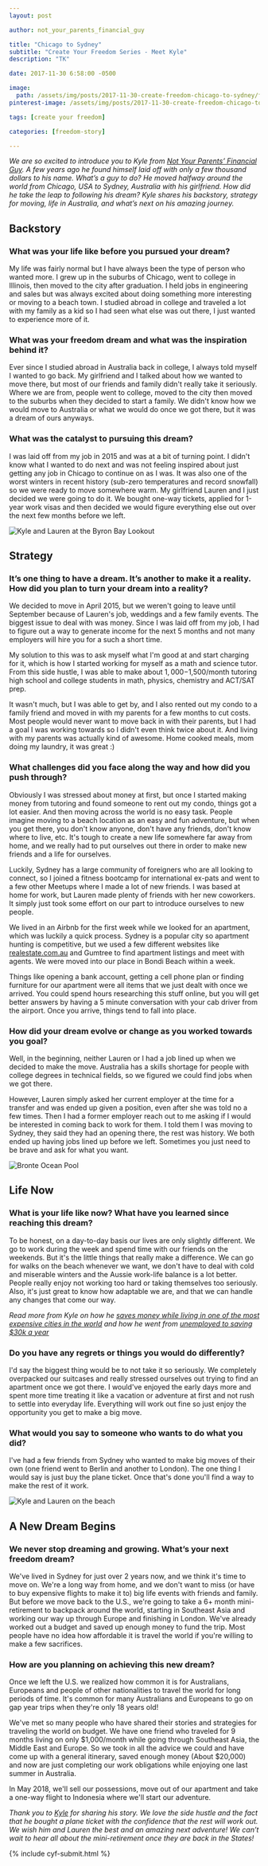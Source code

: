 ```yaml
---
layout: post

author: not_your_parents_financial_guy

title: "Chicago to Sydney"
subtitle: "Create Your Freedom Series - Meet Kyle"
description: "TK"

date: 2017-11-30 6:58:00 -0500

image:
  path: /assets/img/posts/2017-11-30-create-freedom-chicago-to-sydney/feeding-kangaroos.jpg
pinterest-image: /assets/img/posts/2017-11-30-create-freedom-chicago-to-sydney/TK.jpg

tags: [create your freedom]

categories: [freedom-story]

---
```


_We are so excited to introduce you to Kyle from [Not Your Parents’ Financial Guy]({{site.data.authors[page.author].web}}). A few years ago he found himself laid off with only a few thousand dollars to his name. What’s a guy to do? He moved halfway around the world from Chicago, USA to Sydney, Australia with his girlfriend. How did he take the leap to following his dream? Kyle shares his backstory, strategy for moving, life in Australia, and what’s next on his amazing journey._

## Backstory

### What was your life like before you pursued your dream?

My life was fairly normal but I have always been the type of person who wanted more. I grew up in the suburbs of Chicago, went to college in Illinois, then moved to the city after graduation. I held jobs in engineering and sales but was always excited about doing something more interesting or moving to a beach town. I studied abroad in college and traveled a lot with my family as a kid so I had seen what else was out there, I just wanted to experience more of it.

### What was your freedom dream and what was the inspiration behind it?

Ever since I studied abroad in Australia back in college, I always told myself I wanted to go back. My girlfriend and I talked about how we wanted to move there, but most of our friends and family didn't really take it seriously. Where we are from, people went to college, moved to the city then moved to the suburbs when they decided to start a family. We didn't know how we would move to Australia or what we would do once we got there, but it was a dream of ours anyways.

### What was the catalyst to pursuing this dream?

I was laid off from my job in 2015 and was at a bit of turning point. I didn't know what I wanted to do next and was not feeling inspired about just getting any job in Chicago to continue on as I was. It was also one of the worst winters in recent history (sub-zero temperatures and record snowfall) so we were ready to move somewhere warm. My girlfriend Lauren and I just decided we were going to do it. We bought one-way tickets, applied for 1-year work visas and then decided we would figure everything else out over the next few months before we left.

![Kyle and Lauren at the Byron Bay Lookout]({{site.url}}/assets/img/posts/2017-11-30-create-freedom-chicago-to-sydney/byron-bay-lookout.jpg)

## Strategy

### It’s one thing to have a dream. It’s another to make it a reality. How did you plan to turn your dream into a reality?

We decided to move in April 2015, but we weren't going to leave until September because of Lauren's job, weddings and a few family events. The biggest issue to deal with was money. Since I was laid off from my job, I had to figure out a way to generate income for the next 5 months and not many employers will hire you for a such a short time.

My solution to this was to ask myself what I'm good at and start charging for it, which is how I started working for myself as a math and science tutor. From this side hustle, I was able to make about $1,000-$1,500/month tutoring high school and college students in math, physics, chemistry and ACT/SAT prep.

It wasn't much, but I was able to get by, and I also rented out my condo to a family friend and moved in with my parents for a few months to cut costs. Most people would never want to move back in with their parents, but I had a goal I was working towards so I didn't even think twice about it. And living with my parents was actually kind of awesome. Home cooked meals, mom doing my laundry, it was great :)

### What challenges did you face along the way and how did you push through?

Obviously I was stressed about money at first, but once I started making money from tutoring and found someone to rent out my condo, things got a lot easier. And then moving across the world is no easy task. People imagine moving to a beach location as an easy and fun adventure, but when you get there, you don't know anyone, don't have any friends, don't know where to live, etc. It's tough to create a new life somewhere far away from home, and we really had to put ourselves out there in order to make new friends and a life for ourselves.

Luckily, Sydney has a large community of foreigners who are all looking to connect, so I joined a fitness bootcamp for international ex-pats and went to a few other Meetups where I made a lot of new friends. I was based at home for work, but Lauren made plenty of friends with her new coworkers. It simply just took some effort on our part to introduce ourselves to new people.

We lived in an Airbnb for the first week while we looked for an apartment, which was luckily a quick process. Sydney is a popular city so apartment hunting is competitive, but we used a few different websites like [realestate.com.au](http://realestate.com.au) and Gumtree to find apartment listings and meet with agents. We were moved into our place in Bondi Beach within a week.

Things like opening a bank account, getting a cell phone plan or finding furniture for our apartment were all items that we just dealt with once we arrived. You could spend hours researching this stuff online, but you will get better answers by having a 5 minute conversation with your cab driver from the airport. Once you arrive, things tend to fall into place.

### How did your dream evolve or change as you worked towards you goal?

Well, in the beginning, neither Lauren or I had a job lined up when we decided to make the move. Australia has a skills shortage for people with college degrees in technical fields, so we figured we could find jobs when we got there.

However, Lauren simply asked her current employer at the time for a transfer and was ended up given a position, even after she was told no a few times. Then I had a former employer reach out to me asking if I would be interested in coming back to work for them. I told them I was moving to Sydney, they said they had an opening there, the rest was history. We both ended up having jobs lined up before we left. Sometimes you just need to be brave and ask for what you want.

![Bronte Ocean Pool]({{site.url}}/assets/img/posts/2017-11-30-create-freedom-chicago-to-sydney/bronte-ocean-pool.jpg)

## Life Now

### What is your life like now? What have you learned since reaching this dream?

To be honest, on a day-to-day basis our lives are only slightly different. We go to work during the week and spend time with our friends on the weekends. But it's the little things that really make a difference. We can go for walks on the beach whenever we want, we don't have to deal with cold and miserable winters and the Aussie work-life balance is a lot better. People really enjoy not working too hard or taking themselves too seriously. Also, it's just great to know how adaptable we are, and that we can handle any changes that come our way.

_Read more from Kyle on how he [saves money while living in one of the most expensive cities in the world](https://notyourparentsfinancialguy.com/how-to-save-money-while-living-in-one-of-the-most-expensive-cities-in-the-world/) and how he went from [unemployed to saving $30k a year](https://notyourparentsfinancialguy.com/how-i-went-from-unemployed-to-saving-30k-per-year/)_

### Do you have any regrets or things you would do differently?

I'd say the biggest thing would be to not take it so seriously. We completely overpacked our suitcases and really stressed ourselves out trying to find an apartment once we got there. I would've enjoyed the early days more and spent more time treating it like a vacation or adventure at first and not rush to settle into everyday life. Everything will work out fine so just enjoy the opportunity you get to make a big move.

### What would you say to someone who wants to do what you did?

I've had a few friends from Sydney who wanted to make big moves of their own (one friend went to Berlin and another to London). The one thing I would say is just buy the plane ticket. Once that's done you'll find a way to make the rest of it work.

![Kyle and Lauren on the beach ]({{site.url}}/assets/img/posts/2017-11-30-create-freedom-chicago-to-sydney/great-ocean-road.jpg)

## A New Dream Begins

### We never stop dreaming and growing. What’s your next freedom dream?

We've lived in Sydney for just over 2 years now, and we think it's time to move on. We're a long way from home, and we don't want to miss (or have to buy expensive flights to make it to) big life events with friends and family. But before we move back to the U.S., we're going to take a 6+ month mini-retirement to backpack around the world, starting in Southeast Asia and working our way up through Europe and finishing in London. We've already worked out a budget and saved up enough money to fund the trip. Most people have no idea how affordable it is travel the world if you're willing to make a few sacrifices.

### How are you planning on achieving this new dream?

Once we left the U.S. we realized how common it is for Australians, Europeans and people of other nationalities to travel the world for long periods of time. It's common for many Australians and Europeans to go on gap year trips when they're only 18 years old!

We've met so many people who have shared their stories and strategies for traveling the world on budget. We have one friend who traveled for 9 months living on only $1,000/month while going through Southeast Asia, the Middle East and Europe. So we took in all the advice we could and have come up with a general itinerary, saved enough money (About $20,000) and now are just completing our work obligations while enjoying one last summer in Australia.

In May 2018, we'll sell our possessions, move out of our apartment and take a one-way flight to Indonesia where we'll start our adventure.

_Thank you to [Kyle]({{site.data.authors[page.author].web}}) for sharing his story. We love the side hustle and the fact that he bought a plane ticket with the confidence that the rest will work out. We wish him and Lauren the best and an amazing next adventure! We can’t wait to hear all about the mini-retirement once they are back in the States!_

{% include cyf-submit.html %}
